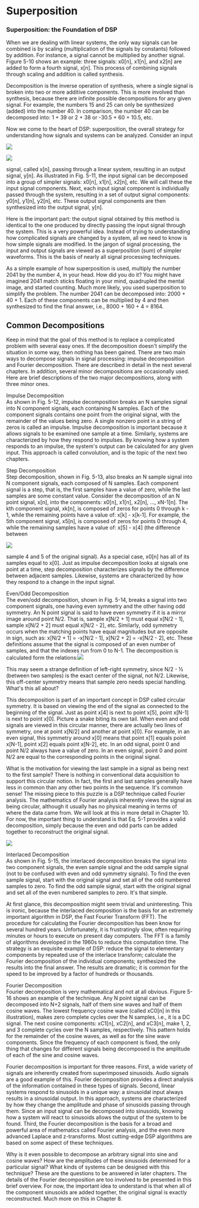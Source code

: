 # Superposition

### Superposition: the Foundation of DSP

When we are dealing with linear systems, the only way signals can be combined is by scaling \(multiplication of the signals by constants\) followed by addition. For instance, a signal cannot be multiplied by another signal. Figure 5-10 shows an example: three signals: x0\[n\], x1\[n\], and x2\[n\] are added to form a fourth signal, x\[n\]. This process of combining signals through scaling and addition is called synthesis.

Decomposition is the inverse operation of synthesis, where a single signal is broken into two or more additive components. This is more involved than synthesis, because there are infinite possible decompositions for any given signal. For example, the numbers 15 and 25 can only be synthesized \(added\) into the number 40. In comparison, the number 40 can be decomposed into: 1 + 39 or 2 + 38 or -30.5 + 60 + 10.5, etc.

Now we come to the heart of DSP: superposition, the overall strategy for understanding how signals and systems can be analyzed. Consider an input

![](http://www.dspguide.com/graphics/F_5_11.gif)

![](http://www.dspguide.com/graphics/F_5_10.gif)

signal, called x\[n\], passing through a linear system, resulting in an output signal, y\[n\]. As illustrated in Fig. 5-11, the input signal can be decomposed into a group of simpler signals: x0\[n\], x1\[n\], x2\[n\], etc. We will call these the input signal components. Next, each input signal component is individually passed through the system, resulting in a set of output signal components: y0\[n\], y1\[n\], y2\[n\], etc. These output signal components are then synthesized into the output signal, y\[n\].

Here is the important part: the output signal obtained by this method is identical to the one produced by directly passing the input signal through the system. This is a very powerful idea. Instead of trying to understanding how complicated signals are changed by a system, all we need to know is how simple signals are modified. In the jargon of signal processing, the input and output signals are viewed as a superposition \(sum\) of simpler waveforms. This is the basis of nearly all signal processing techniques.

As a simple example of how superposition is used, multiply the number 2041 by the number 4, in your head. How did you do it? You might have imagined 2041 match sticks floating in your mind, quadrupled the mental image, and started counting. Much more likely, you used superposition to simplify the problem. The number 2041 can be decomposed into: 2000 + 40 + 1. Each of these components can be multiplied by 4 and then synthesized to find the final answer, i.e., 8000 + 160 + 4 = 8164.



## Common Decompositions

Keep in mind that the goal of this method is to replace a complicated problem with several easy ones. If the decomposition doesn't simplify the situation in some way, then nothing has been gained. There are two main ways to decompose signals in signal processing: impulse decomposition and Fourier decomposition. There are described in detail in the next several chapters. In addition, several minor decompositions are occasionally used. Here are brief descriptions of the two major decompositions, along with three minor ones.

Impulse Decomposition  
As shown in Fig. 5-12, impulse decomposition breaks an N samples signal into N component signals, each containing N samples. Each of the component signals contains one point from the original signal, with the remainder of the values being zero. A single nonzero point in a string of zeros is called an impulse. Impulse decomposition is important because it allows signals to be examined one sample at a time. Similarly, systems are characterized by how they respond to impulses. By knowing how a system responds to an impulse, the system's output can be calculated for any given input. This approach is called convolution, and is the topic of the next two chapters.

Step Decomposition  
Step decomposition, shown in Fig. 5-13, also breaks an N sample signal into N component signals, each composed of N samples. Each component signal is a step, that is, the first samples have a value of zero, while the last samples are some constant value. Consider the decomposition of an N point signal, x\[n\], into the components: x0\[n\], x1\[n\], x2\[n\], …, xN-1\[n\]. The kth component signal, xk\[n\], is composed of zeros for points 0 through k - 1, while the remaining points have a value of: x\[k\] - x\[k-1\]. For example, the 5th component signal, x5\[n\], is composed of zeros for points 0 through 4, while the remaining samples have a value of: x\[5\] - x\[4\] \(the difference between

![](http://www.dspguide.com/graphics/F_5_12.gif)

sample 4 and 5 of the original signal\). As a special case, x0\[n\] has all of its samples equal to x\[0\]. Just as impulse decomposition looks at signals one point at a time, step decomposition characterizes signals by the difference between adjacent samples. Likewise, systems are characterized by how they respond to a change in the input signal.

Even/Odd Decomposition  
The even/odd decomposition, shown in Fig. 5-14, breaks a signal into two component signals, one having even symmetry and the other having odd symmetry. An N point signal is said to have even symmetry if it is a mirror image around point N/2. That is, sample x\[N/2 + 1\] must equal x\[N/2 - 1\], sample x\[N/2 + 2\] must equal x\[N/2 - 2\], etc. Similarly, odd symmetry occurs when the matching points have equal magnitudes but are opposite in sign, such as: x\[N/2 + 1\] = -x\[N/2 - 1\], x\[N/2 + 2\] = -x\[N/2 - 2\], etc. These definitions assume that the signal is composed of an even number of samples, and that the indexes run from 0 to N-1. The decomposition is calculated form the relations:![](http://www.dspguide.com/graphics/E_5_1.gif)

This may seem a strange definition of left-right symmetry, since N/2 - ½ \(between two samples\) is the exact center of the signal, not N/2. Likewise, this off-center symmetry means that sample zero needs special handling. What's this all about?

This decomposition is part of an important concept in DSP called circular symmetry. It is based on viewing the end of the signal as connected to the beginning of the signal. Just as point x\[4\] is next to point x\[5\], point x\[N-1\] is next to point x\[0\]. Picture a snake biting its own tail. When even and odd signals are viewed in this circular manner, there are actually two lines of symmetry, one at point x\[N/2\] and another at point x\[0\]. For example, in an even signal, this symmetry around x\[0\] means that point x\[1\] equals point x\[N-1\], point x\[2\] equals point x\[N-2\], etc. In an odd signal, point 0 and point N/2 always have a value of zero. In an even signal, point 0 and point N/2 are equal to the corresponding points in the original signal.

What is the motivation for viewing the last sample in a signal as being next to the first sample? There is nothing in conventional data acquisition to support this circular notion. In fact, the first and last samples generally have less in common than any other two points in the sequence. It's common sense! The missing piece to this puzzle is a DSP technique called Fourier analysis. The mathematics of Fourier analysis inherently views the signal as being circular, although it usually has no physical meaning in terms of where the data came from. We will look at this in more detail in Chapter 10. For now, the important thing to understand is that Eq. 5-1 provides a valid decomposition, simply because the even and odd parts can be added together to reconstruct the original signal.

![](http://www.dspguide.com/graphics/F_5_14.gif)

Interlaced Decomposition  
As shown in Fig. 5-15, the interlaced decomposition breaks the signal into two component signals, the even sample signal and the odd sample signal \(not to be confused with even and odd symmetry signals\). To find the even sample signal, start with the original signal and set all of the odd numbered samples to zero. To find the odd sample signal, start with the original signal and set all of the even numbered samples to zero. It's that simple.

At first glance, this decomposition might seem trivial and uninteresting. This is ironic, because the interlaced decomposition is the basis for an extremely important algorithm in DSP, the Fast Fourier Transform \(FFT\). The procedure for calculating the Fourier decomposition has been know for several hundred years. Unfortunately, it is frustratingly slow, often requiring minutes or hours to execute on present day computers. The FFT is a family of algorithms developed in the 1960s to reduce this computation time. The strategy is an exquisite example of DSP: reduce the signal to elementary components by repeated use of the interlace transform; calculate the Fourier decomposition of the individual components; synthesized the results into the final answer. The results are dramatic; it is common for the speed to be improved by a factor of hundreds or thousands.

Fourier Decomposition  
Fourier decomposition is very mathematical and not at all obvious. Figure 5-16 shows an example of the technique. Any N point signal can be decomposed into N+2 signals, half of them sine waves and half of them cosine waves. The lowest frequency cosine wave \(called xC0\[n\] in this illustration\), makes zero complete cycles over the N samples, i.e., it is a DC signal. The next cosine components: xC1\[n\], xC2\[n\], and xC3\[n\], make 1, 2, and 3 complete cycles over the N samples, respectively. This pattern holds for the remainder of the cosine waves, as well as for the sine wave components. Since the frequency of each component is fixed, the only thing that changes for different signals being decomposed is the amplitude of each of the sine and cosine waves.

Fourier decomposition is important for three reasons. First, a wide variety of signals are inherently created from superimposed sinusoids. Audio signals are a good example of this. Fourier decomposition provides a direct analysis of the information contained in these types of signals. Second, linear systems respond to sinusoids in a unique way: a sinusoidal input always results in a sinusoidal output. In this approach, systems are characterized by how they change the amplitude and phase of sinusoids passing through them. Since an input signal can be decomposed into sinusoids, knowing how a system will react to sinusoids allows the output of the system to be found. Third, the Fourier decomposition is the basis for a broad and powerful area of mathematics called Fourier analysis, and the even more advanced Laplace and z-transforms. Most cutting-edge DSP algorithms are based on some aspect of these techniques.

Why is it even possible to decompose an arbitrary signal into sine and cosine waves? How are the amplitudes of these sinusoids determined for a particular signal? What kinds of systems can be designed with this technique? These are the questions to be answered in later chapters. The details of the Fourier decomposition are too involved to be presented in this brief overview. For now, the important idea to understand is that when all of the component sinusoids are added together, the original signal is exactly reconstructed. Much more on this in Chapter 8.

